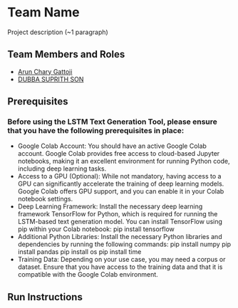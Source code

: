 # Team Name

Project description (~1 paragraph)

## Team Members and Roles

* [Arun Chary Gattoji](https://github.com/arunChary024/CIS641-HW2-Gattoji.git)
* [DUBBA SUPRITH SON](https://github.com/suprithson/CIS641-HW2-dubba.git)


## Prerequisites

### Before using the LSTM Text Generation Tool, please ensure that you have the following prerequisites in place:

- Google Colab Account: You should have an active Google Colab account. Google Colab provides free access to cloud-based Jupyter notebooks, making it an excellent environment for running Python code, including deep learning tasks.
- Access to a GPU (Optional): While not mandatory, having access to a GPU can significantly accelerate the training of deep learning models. Google Colab offers GPU support, and you can enable it in your Colab notebook settings.
- Deep Learning Framework: Install the necessary deep learning framework TensorFlow for Python, which is required for running the LSTM-based text generation model. You can install TensorFlow using pip within your Colab notebook:
pip install tensorflow
- Additional Python Libraries: Install the necessary Python libraries and dependencies by running the following commands:
pip install numpy
pip install pandas
pip install os
pip install time
- Training Data: Depending on your use case, you may need a corpus or dataset. Ensure that you have access to the training data and that it is compatible with the Google Colab environment.

## Run Instructions
